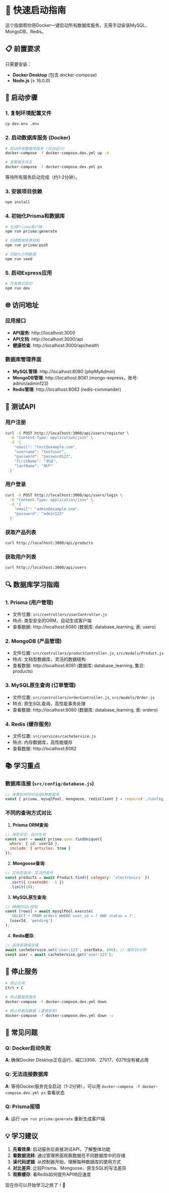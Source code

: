 # 🚀 快速启动指南

这个指南帮你用Docker一键启动所有数据库服务，无需手动安装MySQL、MongoDB、Redis。

## 📋 前置要求

只需要安装：
- **Docker Desktop** (包含 docker-compose)
- **Node.js** (≥ 16.0.0)

## 🔧 启动步骤

### 1. 复制环境配置文件

```bash
cp dev.env .env
```

### 2. 启动数据库服务 (Docker)

```bash
# 启动所有数据库服务 (后台运行)
docker-compose -f docker-compose.dev.yml up -d

# 查看服务状态
docker-compose -f docker-compose.dev.yml ps
```

等待所有服务启动完成（约1-2分钟）。

### 3. 安装项目依赖

```bash
npm install
```

### 4. 初始化Prisma和数据库

```bash
# 生成Prisma客户端
npm run prisma:generate

# 创建数据库表结构
npm run prisma:push

# 初始化示例数据
npm run seed
```

### 5. 启动Express应用

```bash
# 开发模式启动
npm run dev
```

## 🌐 访问地址

### 应用接口
- **API服务**: http://localhost:3000
- **API文档**: http://localhost:3000/api
- **健康检查**: http://localhost:3000/api/health

### 数据库管理界面
- **MySQL管理**: http://localhost:8080 (phpMyAdmin)
- **MongoDB管理**: http://localhost:8081 (mongo-express，账号: admin/admin123)
- **Redis管理**: http://localhost:8082 (redis-commander)

## 🧪 测试API

### 用户注册
```bash
curl -X POST http://localhost:3000/api/users/register \
  -H "Content-Type: application/json" \
  -d '{
    "email": "test@example.com",
    "username": "testuser",
    "password": "password123",
    "firstName": "测试",
    "lastName": "用户"
  }'
```

### 用户登录
```bash
curl -X POST http://localhost:3000/api/users/login \
  -H "Content-Type: application/json" \
  -d '{
    "email": "admin@example.com",
    "password": "admin123"
  }'
```

### 获取产品列表
```bash
curl http://localhost:3000/api/products
```

### 获取用户列表
```bash
curl http://localhost:3000/api/users
```

## 🔍 数据库学习指南

### 1. Prisma (用户管理)
- 文件位置: `src/controllers/userController.js`
- 特点: 类型安全的ORM，自动生成客户端
- 查看数据: http://localhost:8080 (数据库: database_learning, 表: users)

### 2. MongoDB (产品管理)
- 文件位置: `src/controllers/productController.js`, `src/models/Product.js`
- 特点: 文档型数据库，灵活的数据结构
- 查看数据: http://localhost:8081 (数据库: database_learning, 集合: products)

### 3. MySQL原生查询 (订单管理)
- 文件位置: `src/controllers/orderController.js`, `src/models/Order.js`
- 特点: 原生SQL查询，高性能事务处理
- 查看数据: http://localhost:8080 (数据库: database_learning, 表: orders)

### 4. Redis (缓存服务)
- 文件位置: `src/services/cacheService.js`
- 特点: 内存数据库，高性能缓存
- 查看数据: http://localhost:8082

## 📚 学习重点

### 数据库连接 (`src/config/database.js`)
```javascript
// 查看如何同时连接4种数据库
const { prisma, mysqlPool, mongoose, redisClient } = require('./config/database');
```

### 不同的查询方式对比

1. **Prisma ORM查询**:
```javascript
// 类型安全，自动生成
const user = await prisma.user.findUnique({
  where: { id: userId },
  include: { articles: true }
});
```

2. **Mongoose查询**:
```javascript
// 文档型查询，灵活的条件
const products = await Product.find({ category: 'electronics' })
  .sort({ createdAt: -1 })
  .limit(10);
```

3. **MySQL原生查询**:
```javascript
// 精确的SQL控制
const [rows] = await mysqlPool.execute(
  'SELECT * FROM orders WHERE user_id = ? AND status = ?',
  [userId, 'pending']
);
```

4. **Redis缓存**:
```javascript
// 高性能键值存储
await cacheService.set('user:123', userData, 600); // 缓存10分钟
const user = await cacheService.get('user:123');
```

## 🛑 停止服务

```bash
# 停止应用
Ctrl + C

# 停止数据库服务
docker-compose -f docker-compose.dev.yml down

# 停止并删除数据 (谨慎使用)
docker-compose -f docker-compose.dev.yml down -v
```

## 🐛 常见问题

### Q: Docker启动失败
**A**: 确保Docker Desktop正在运行，端口3306、27017、6379没有被占用

### Q: 无法连接数据库
**A**: 等待Docker服务完全启动（1-2分钟），可以用 `docker-compose -f docker-compose.dev.yml ps` 查看状态

### Q: Prisma报错
**A**: 运行 `npm run prisma:generate` 重新生成客户端

## 💡 学习建议

1. **先看效果**: 启动服务后直接测试API，了解整体功能
2. **看数据流转**: 通过管理界面观察数据在不同数据库中的存储
3. **读代码逻辑**: 从控制器开始，理解每种数据库的使用方式
4. **对比差异**: 比较Prisma、Mongoose、原生SQL的写法差异
5. **观察缓存**: 看Redis如何提升API响应速度

现在你可以开始学习之旅了！🎉
